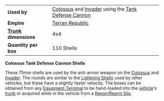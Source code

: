 |                                                 |                                                                                                                                           |
| ----------------------------------------------- | ----------------------------------------------------------------------------------------------------------------------------------------- |
| **Used by**                                     | [Colossus](../vehicles/Colossus.md) and [Invader](../vehicles/Invader.md) using the [Tank Defense Cannon](../weapons/Tank_Defense_Cannon.md) |
| **Empire**                                      | [Terran Republic](../terminology/Terran_Republic.md)                                                                                              |
| **[Trunk](../terminology/Trunk.md) dimensions** | 4x4                                                                                                                                       |
| **Quantity per box**                            | 110 Shells                                                                                                                                |

**Colossus Tank Defense Cannon Shells**

These 75mm shells are used by the anti-armor weapon on the
[Colossus](../vehicles/Colossus.md) and [Invader](../vehicles/Invader.md). The
rounds are similar to the [Lightning Shells](Lightning_Shell.md) used by other
vehicles, but these have a slightly faster velocity. The boxes can be obtained
from any [Equipment Terminal](../items/Equipment_Terminal.md) to be hand-loaded
into the [vehicle](../vehicles/Vehicle.md)'s [trunk](../terminology/Trunk.md) or
acquired while in the vehicle from a
[Repair/Rearm Silo](../items/Repair_Rearm_Silo.md).
